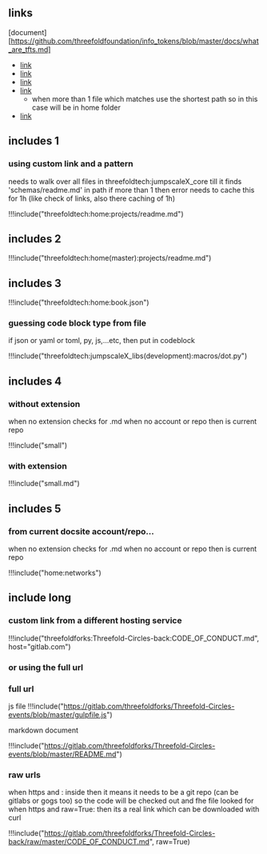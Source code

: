 

## links

[document][https://github.com/threefoldfoundation/info_tokens/blob/master/docs/what_are_tfts.md]

- [link](threefoldtech:home(master):schemas/readme.md)
- [link](threefoldtech:home:projects/readme.md)
- [link](https://github.com/threefoldfoundation:projects/readme.md)
- [link](https://github.com/threefoldfoundation:readme.md)
  - when more than 1 file which matches use the shortest path so in this case will be in home folder
- [link](https://gitlab.com/threefoldforks/Threefold-Circles-back:CODE_OF_CONDUCT.md)



## includes 1

### using custom link and a pattern
needs to walk over all files in threefoldtech:jumpscaleX_core till it finds 'schemas/readme.md' in path
if more than 1 then error
needs to cache this for 1h (like check of links, also there caching of 1h)

!!!include("threefoldtech:home:projects/readme.md")

## includes 2

!!!include("threefoldtech:home(master):projects/readme.md")

## includes 3

!!!include("threefoldtech:home:book.json")

### guessing code block type from file
if json or yaml or toml, py, js,...etc, then put in codeblock


!!!include("threefoldtech:jumpscaleX_libs(development):macros/dot.py")

## includes 4

### without extension
when no extension checks for .md
when no account or repo then is current repo


!!!include("small")

### with extension
!!!include("small.md")

## includes 5

### from current docsite account/repo...
when no extension checks for .md
when no account or repo then is current repo


!!!include("home:networks")

## include long

### custom link from a different hosting service
!!!include("threefoldforks:Threefold-Circles-back:CODE_OF_CONDUCT.md", host="gitlab.com")

### or using the full url

### full url
js file
!!!include("https://gitlab.com/threefoldforks/Threefold-Circles-events/blob/master/gulpfile.js")

markdown document

!!!include("https://gitlab.com/threefoldforks/Threefold-Circles-events/blob/master/README.md")

### raw urls
when https and : inside then it means it needs to be a git repo (can be gitlabs or gogs too) so the code will be checked out and fhe file looked for
when https and raw=True: then its a real link which can be downloaded with curl


!!!include("https://gitlab.com/threefoldforks/Threefold-Circles-back/raw/master/CODE_OF_CONDUCT.md", raw=True)
